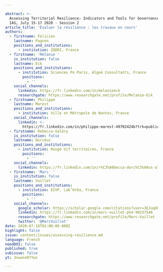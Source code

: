 ```yaml
---

abstract: >-
  Assessing Territorial Resilience: Indicators and Tools for Governance, Paris
  IAS, July 15-17 2020 - Session 2
article_title: 'Évaluer la résilience : les travaux en cours'
authors:
  - firstname: Felicien
    lastname: Pagnon
    positions_and_institutions:
      - institution: IDDRI, France
  - firstname: 'Mélanie '
    is_institution: false
    lastname: Eck
    positions_and_institutions:
      - institution: Sciences Po Paris, Algoé Consultants, France
        positions:
          - ''
    social_channels:
      linkedin: https://fr.linkedin.com/in/melanieeck
      researchgate: https://www.researchgate.net/profile/Melanie-Eck
  - firstname: Philippe
    lastname: Marest
    positions_and_institutions:
      - institution: Ville et Métropole de Nantes, France
    social_channels:
      linkedin: >-
        https://fr.linkedin.com/in/philippe-marest-49702424b?trk=public_profile_samename-profile
  - firstname: Rebecca-Valéry
    is_institution: false
    lastname: Dorcéus
    positions_and_institutions:
      - institution: Rouge Vif territoires, France
        positions:
          - ''
    social_channels:
      linkedin: https://fr.linkedin.com/in/r%C3%A9becca-dorc%C3%A9us-a7916622
  - firstname: 'Marc  '
    is_institution: false
    lastname: Vuillet
    positions_and_institutions:
      - institution: EIVP, Lab’Urba, France
        positions:
          - ''
    social_channels:
      google_scholar: https://scholar.google.com/citations?user=3EJuqXQAAAAJ&hl=fr
      linkedin: https://fr.linkedin.com/in/marc-vuillet-phd-90237546
      researchgate: https://www.researchgate.net/profile/Marc-Vuillet
      twitter: '@MarcVuillet'
date: 2020-07-16T02:00:00.000Z
highlight: false
issue: content/issues/assessing-resilience.md
language: French
needDOI: false
published: true
subissue: false
yt: 3nwanoR7Yws

---
```



<Youtube yt="3nwanoR7Yws" caption="Évaluer la résilience : les travaux en cours"></Youtube>